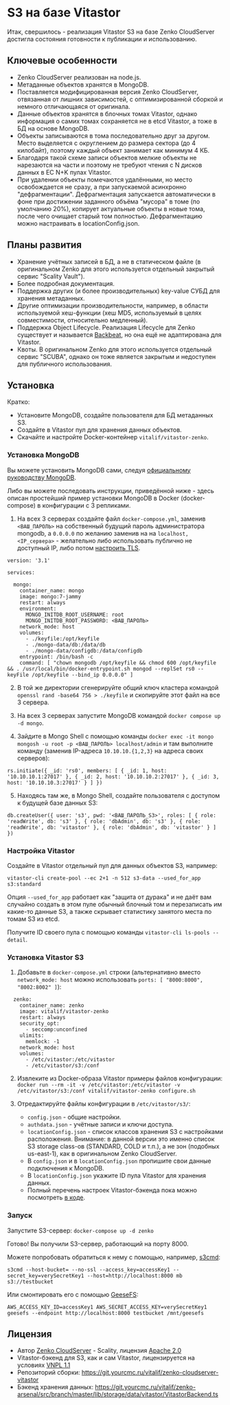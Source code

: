 # S3 на базе Vitastor

Итак, свершилось - реализация Vitastor S3 на базе Zenko CloudServer достигла
состояния готовности к публикации и использованию.

## Ключевые особенности

- Zenko CloudServer реализован на node.js.
- Метаданные объектов хранятся в MongoDB.
- Поставляется модифицированная версия Zenko CloudServer, отвязанная от лишних зависимостей,
  с оптимизированной сборкой и немного отличающаяся от оригинала.
- Данные объектов хранятся в блочных томах Vitastor, однако информация о самих томах
  сохраняется не в etcd Vitastor, а тоже в БД на основе MongoDB.
- Объекты записываются в тома последовательно друг за другом. Место выделяется с округлением
  до размера сектора (до 4 килобайт), поэтому каждый объект занимает как минимум 4 КБ.
- Благодаря такой схеме записи объектов мелкие объекты не нарезаются на части и поэтому не
  требуют чтения с N дисков данных в EC N+K пулах Vitastor.
- При удалении объекты помечаются удалёнными, но место освобождается не сразу, а при
  запускаемой асинхронно "дефрагментации". Дефрагментация запускается автоматически в фоне
  при достижении заданного объёма "мусора" в томе (по умолчанию 20%), копирует актуальные
  объекты в новые тома, после чего очищает старый том полностью. Дефрагментацию можно
  настраивать в locationConfig.json.

## Планы развития

- Хранение учётных записей в БД, а не в статическом файле (в оригинальном Zenko для
  этого используется отдельный закрытый сервис "Scality Vault").
- Более подробная документация.
- Поддержка других (и более производительных) key-value СУБД для хранения метаданных.
- Другие оптимизации производительности, например, в области используемой хеш-функции
  (хеш MD5, используемый в целях совместимости, относительно медленный).
- Поддержка Object Lifecycle. Реализация Lifecycle для Zenko существует и называется
  [Backbeat](https://github.com/scality/backbeat), но она ещё не адаптирована для Vitastor.
- Квоты. В оригинальном Zenko для этого используется отдельный сервис "SCUBA", однако
  он тоже является закрытым и недоступен для публичного использования.

## Установка

Кратко:

- Установите MongoDB, создайте пользователя для БД метаданных S3.
- Создайте в Vitastor пул для хранения данных объектов.
- Скачайте и настройте Docker-контейнер `vitalif/vitastor-zenko`.

### Установка MongoDB

Вы можете установить MongoDB сами, следуя [официальному руководству MongoDB](https://www.mongodb.com/docs/manual/installation/).

Либо вы можете последовать инструкции, приведённой ниже - здесь описан простейший пример
установки MongoDB в Docker (docker-compose) в конфигурации с 3 репликами.

1. На всех 3 серверах создайте файл `docker-compose.yml`, заменив `<ВАШ_ПАРОЛЬ>`
   на собственный будущий пароль администратора mongodb, а `0.0.0.0` по желанию
   заменив на на `localhost,<IP_сервера>` - желательно либо использовать публично не доступный IP,
   либо потом [настроить TLS](https://www.mongodb.com/docs/manual/tutorial/configure-ssl/).

```
version: '3.1'

services:

  mongo:
    container_name: mongo
    image: mongo:7-jammy
    restart: always
    environment:
      MONGO_INITDB_ROOT_USERNAME: root
      MONGO_INITDB_ROOT_PASSWORD: <ВАШ_ПАРОЛЬ>
    network_mode: host
    volumes:
      - ./keyfile:/opt/keyfile
      - ./mongo-data/db:/data/db
      - ./mongo-data/configdb:/data/configdb
    entrypoint: /bin/bash -c
    command: [ "chown mongodb /opt/keyfile && chmod 600 /opt/keyfile && . /usr/local/bin/docker-entrypoint.sh mongod --replSet rs0 --keyFile /opt/keyfile --bind_ip 0.0.0.0" ]
```

2. В той же директории сгенерируйте общий ключ кластера командой `openssl rand -base64 756 > ./keyfile`
   и скопируйте этот файл на все 3 сервера.

3. На всех 3 серверах запустите MongoDB командой `docker compose up -d mongo`.

4. Зайдите в Mongo Shell с помощью команды `docker exec -it mongo mongosh -u root -p <ВАШ_ПАРОЛЬ> localhost/admin`
   и там выполните команду (заменив IP-адреса `10.10.10.{1,2,3}` на адреса своих серверов):

`rs.initiate({ _id: 'rs0', members: [
  { _id: 1, host: '10.10.10.1:27017' },
  { _id: 2, host: '10.10.10.2:27017' },
  { _id: 3, host: '10.10.10.3:27017' }
] })`

5. Находясь там же, в Mongo Shell, создайте пользователя с доступом к будущей базе данных S3:

`db.createUser({ user: 's3', pwd: '<ВАШ_ПАРОЛЬ_S3>', roles: [
  { role: 'readWrite', db: 's3' },
  { role: 'dbAdmin', db: 's3' },
  { role: 'readWrite', db: 'vitastor' },
  { role: 'dbAdmin', db: 'vitastor' }
] })`

### Настройка Vitastor

Создайте в Vitastor отдельный пул для данных объектов S3, например:

`vitastor-cli create-pool --ec 2+1 -n 512 s3-data --used_for_app s3:standard`

Опция `--used_for_app` работает как "защита от дурака" и не даёт вам случайно создать
в этом пуле обычный блочный том и перезаписать им какие-то данные S3, а также скрывает
статистику занятого места по томам S3 из etcd.

Получите ID своего пула с помощью команды `vitastor-cli ls-pools --detail`.

### Установка Vitastor S3

1. Добавьте в `docker-compose.yml` строки (альтернативно вместо `network_mode: host`
   можно использовать `ports: [ "8000:8000", "8002:8002" ]`):

```
  zenko:
    container_name: zenko
    image: vitalif/vitastor-zenko
    restart: always
    security_opt:
      - seccomp:unconfined
    ulimits:
      memlock: -1
    network_mode: host
    volumes:
      - /etc/vitastor:/etc/vitastor
      - /etc/vitastor/s3:/conf
```

2. Извлеките из Docker-образа Vitastor примеры файлов конфигурации:
   `docker run --rm -it -v /etc/vitastor:/etc/vitastor -v /etc/vitastor/s3:/conf vitalif/vitastor-zenko configure.sh`

3. Отредактируйте файлы конфигурации в `/etc/vitastor/s3/`:
   - `config.json` - общие настройки.
   - `authdata.json` - учётные записи и ключи доступа.
   - `locationConfig.json` - список классов хранения S3 с настройками расположения.
     Внимание: в данной версии это именно список S3 storage class-ов (STANDARD, COLD и т.п.),
     а не зон (подобных us-east-1), как в оригинальном Zenko CloudServer.
   - В `config.json` и в `locationConfig.json` пропишите свои данные подключения к MongoDB.
   - В `locationConfig.json` укажите ID пула Vitastor для хранения данных.
   - Полный перечень настроек Vitastor-бэкенда пока можно посмотреть [в коде](https://git.yourcmc.ru/vitalif/zenko-arsenal/src/branch/master/lib/storage/data/vitastor/VitastorBackend.ts#L94).

### Запуск

Запустите S3-сервер: `docker-compose up -d zenko`

Готово! Вы получили S3-сервер, работающий на порту 8000.

Можете попробовать обратиться к нему с помощью, например, [s3cmd](https://s3tools.org/s3cmd):

`s3cmd --host-bucket= --no-ssl --access_key=accessKey1 --secret_key=verySecretKey1 --host=http://localhost:8000 mb s3://testbucket`

Или смонтировать его с помощью [GeeseFS](https://github.com/yandex-cloud/geesefs):

`AWS_ACCESS_KEY_ID=accessKey1 AWS_SECRET_ACCESS_KEY=verySecretKey1 geesefs --endpoint http://localhost:8000 testbucket /mnt/geesefs`

## Лицензия

- Автор [Zenko CloudServer](https://s3-server.readthedocs.io/en/latest/) - Scality, лицензия [Apache 2.0](https://www.apache.org/licenses/LICENSE-2.0)
- Vitastor-бэкенд для S3, как и сам Vitastor, лицензируется на условиях [VNPL 1.1](https://git.yourcmc.ru/vitalif/vitastor/src/branch/master/VNPL-1.1.txt)
- Репозиторий сборки: https://git.yourcmc.ru/vitalif/zenko-cloudserver-vitastor
- Бэкенд хранения данных: https://git.yourcmc.ru/vitalif/zenko-arsenal/src/branch/master/lib/storage/data/vitastor/VitastorBackend.ts
